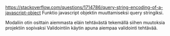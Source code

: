 https://stackoverflow.com/questions/1714786/query-string-encoding-of-a-javascript-object
Funktio javascript objektin muuttamiseksi query stringiksi.

Modaliin otin osittain aiemmasta eläin tehtävästä tekemällä siihen muutoksia projektiin sopivaksi
Validointiin käytin apuna aiempaa validointi tehtävää.

